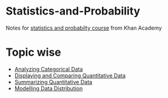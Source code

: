 # Statistics-and-Probability
Notes for [statistics and probabilty course](https://www.khanacademy.org/math/statistics-probability) from Khan Academy

# Topic wise  
- [Analyzing Categorical Data](https://github.com/hardikkamboj/Statistics-and-Probability/blob/main/1.%20Analyzing%20Categorical%20Data.pdf)
- [Displaying and Comparing Quantitative Data](https://github.com/hardikkamboj/Statistics-and-Probability-Khan-Academy-/blob/main/2.%20Displaying%20and%20Comparing%20Quantitative%20Data.pdf)
- [Summarizing Quantitative Data](https://github.com/hardikkamboj/Statistics-and-Probability-Khan-Academy-/blob/main/3.%20Summarizing%20Quantitative%20Data.pdf)
- [Modelling Data Distribution](https://github.com/hardikkamboj/Statistics-and-Probability-Khan-Academy/blob/main/4.%20Modelling%20Data%20Distribution.pdf)
